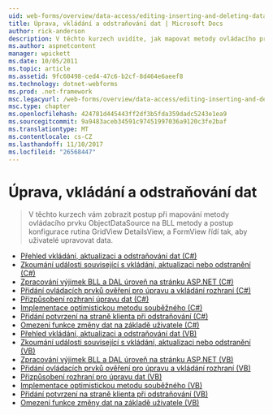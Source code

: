 ```yaml
---
uid: web-forms/overview/data-access/editing-inserting-and-deleting-data/index
title: Úprava, vkládání a odstraňování dat | Microsoft Docs
author: rick-anderson
description: V těchto kurzech uvidíte, jak mapovat metody ovládacího prvku ObjectDataSource BLL metody a jak konfigurovat GridView, DetailsView a FormView co...
ms.author: aspnetcontent
manager: wpickett
ms.date: 10/05/2011
ms.topic: article
ms.assetid: 9fc60498-ced4-47c6-b2cf-8d464e6aeef8
ms.technology: dotnet-webforms
ms.prod: .net-framework
msc.legacyurl: /web-forms/overview/data-access/editing-inserting-and-deleting-data
msc.type: chapter
ms.openlocfilehash: 424781d445443ff2df3b5fda359dadc5243e1ea9
ms.sourcegitcommit: 9a9483aceb34591c97451997036a9120c3fe2baf
ms.translationtype: MT
ms.contentlocale: cs-CZ
ms.lasthandoff: 11/10/2017
ms.locfileid: "26568447"
---
```

<a name="editing-inserting-and-deleting-data"></a>Úprava, vkládání a odstraňování dat
====================
> V těchto kurzech vám zobrazit postup při mapování metody ovládacího prvku ObjectDataSource na BLL metody a postup konfigurace rutina GridView DetailsView, a FormView řídí tak, aby uživatelé upravovat data.


- [Přehled vkládání, aktualizaci a odstraňování dat (C#)](an-overview-of-inserting-updating-and-deleting-data-cs.md)
- [Zkoumání události související s vkládání, aktualizaci nebo odstranění (C#)](examining-the-events-associated-with-inserting-updating-and-deleting-cs.md)
- [Zpracování výjimek BLL a DAL úroveň na stránku ASP.NET (C#)](handling-bll-and-dal-level-exceptions-in-an-asp-net-page-cs.md)
- [Přidání ovládacích prvků ověření pro úpravu a vkládání rozhraní (C#)](adding-validation-controls-to-the-editing-and-inserting-interfaces-cs.md)
- [Přizpůsobení rozhraní úpravu dat (C#)](customizing-the-data-modification-interface-cs.md)
- [Implementace optimistickou metodu souběžného (C#)](implementing-optimistic-concurrency-cs.md)
- [Přidání potvrzení na straně klienta při odstraňování (C#)](adding-client-side-confirmation-when-deleting-cs.md)
- [Omezení funkce změny dat na základě uživatele (C#)](limiting-data-modification-functionality-based-on-the-user-cs.md)
- [Přehled vkládání, aktualizaci a odstraňování dat (VB)](an-overview-of-inserting-updating-and-deleting-data-vb.md)
- [Zkoumání události související s vkládání, aktualizaci nebo odstranění (VB)](examining-the-events-associated-with-inserting-updating-and-deleting-vb.md)
- [Zpracování výjimek BLL a DAL úroveň na stránku ASP.NET (VB)](handling-bll-and-dal-level-exceptions-in-an-asp-net-page-vb.md)
- [Přidání ovládacích prvků ověření pro úpravu a vkládání rozhraní (VB)](adding-validation-controls-to-the-editing-and-inserting-interfaces-vb.md)
- [Přizpůsobení rozhraní pro úpravu dat (VB)](customizing-the-data-modification-interface-vb.md)
- [Implementace optimistickou metodu souběžného (VB)](implementing-optimistic-concurrency-vb.md)
- [Přidání potvrzení na straně klienta při odstraňování (VB)](adding-client-side-confirmation-when-deleting-vb.md)
- [Omezení funkce změny dat na základě uživatele (VB)](limiting-data-modification-functionality-based-on-the-user-vb.md)
